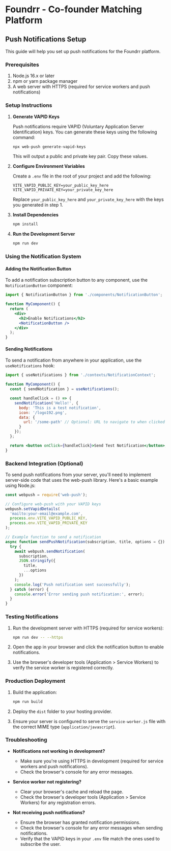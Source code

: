 # Foundrr - Co-founder Matching Platform

## Push Notifications Setup

This guide will help you set up push notifications for the Foundrr platform.

### Prerequisites

1. Node.js 16.x or later
2. npm or yarn package manager
3. A web server with HTTPS (required for service workers and push notifications)

### Setup Instructions

1. **Generate VAPID Keys**

   Push notifications require VAPID (Voluntary Application Server Identification) keys. You can generate these keys using the following command:

   ```bash
   npx web-push generate-vapid-keys
   ```

   This will output a public and private key pair. Copy these values.

2. **Configure Environment Variables**

   Create a `.env` file in the root of your project and add the following:

   ```
   VITE_VAPID_PUBLIC_KEY=your_public_key_here
   VITE_VAPID_PRIVATE_KEY=your_private_key_here
   ```

   Replace `your_public_key_here` and `your_private_key_here` with the keys you generated in step 1.

3. **Install Dependencies**

   ```bash
   npm install
   ```

4. **Run the Development Server**

   ```bash
   npm run dev
   ```

### Using the Notification System

#### Adding the Notification Button

To add a notification subscription button to any component, use the `NotificationButton` component:

```jsx
import { NotificationButton } from './components/NotificationButton';

function MyComponent() {
  return (
    <div>
      <h2>Enable Notifications</h2>
      <NotificationButton />
    </div>
  );
}
```

#### Sending Notifications

To send a notification from anywhere in your application, use the `useNotifications` hook:

```jsx
import { useNotifications } from './contexts/NotificationContext';

function MyComponent() {
  const { sendNotification } = useNotifications();

  const handleClick = () => {
    sendNotification('Hello!', {
      body: 'This is a test notification',
      icon: '/logo192.png',
      data: {
        url: '/some-path' // Optional: URL to navigate to when clicked
      }
    });
  };

  return <button onClick={handleClick}>Send Test Notification</button>;
}
```

### Backend Integration (Optional)

To send push notifications from your server, you'll need to implement server-side code that uses the web-push library. Here's a basic example using Node.js:

```javascript
const webpush = require('web-push');

// Configure web-push with your VAPID keys
webpush.setVapidDetails(
  'mailto:your-email@example.com',
  process.env.VITE_VAPID_PUBLIC_KEY,
  process.env.VITE_VAPID_PRIVATE_KEY
);

// Example function to send a notification
async function sendPushNotification(subscription, title, options = {}) {
  try {
    await webpush.sendNotification(
      subscription,
      JSON.stringify({
        title,
        ...options
      })
    );
    console.log('Push notification sent successfully');
  } catch (error) {
    console.error('Error sending push notification:', error);
  }
}
```

### Testing Notifications

1. Run the development server with HTTPS (required for service workers):
   ```bash
   npm run dev -- --https
   ```

2. Open the app in your browser and click the notification button to enable notifications.

3. Use the browser's developer tools (Application > Service Workers) to verify the service worker is registered correctly.

### Production Deployment

1. Build the application:
   ```bash
   npm run build
   ```

2. Deploy the `dist` folder to your hosting provider.

3. Ensure your server is configured to serve the `service-worker.js` file with the correct MIME type (`application/javascript`).

### Troubleshooting

- **Notifications not working in development?**
  - Make sure you're using HTTPS in development (required for service workers and push notifications).
  - Check the browser's console for any error messages.

- **Service worker not registering?**
  - Clear your browser's cache and reload the page.
  - Check the browser's developer tools (Application > Service Workers) for any registration errors.

- **Not receiving push notifications?**
  - Ensure the browser has granted notification permissions.
  - Check the browser's console for any error messages when sending notifications.
  - Verify that the VAPID keys in your `.env` file match the ones used to subscribe the user.
